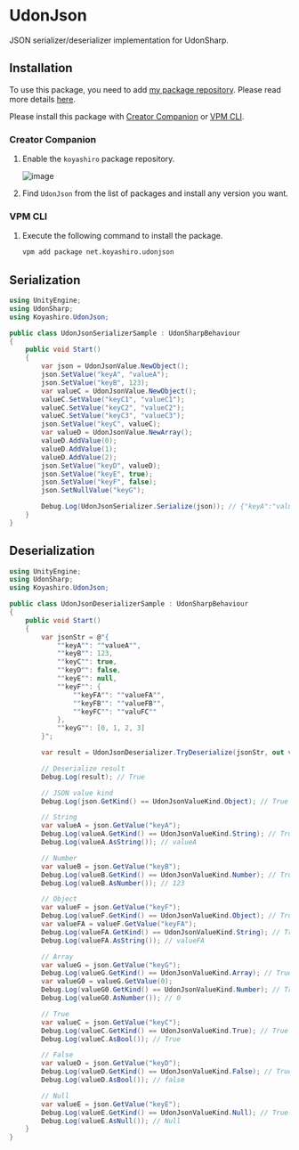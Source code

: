 # UdonJson

JSON serializer/deserializer implementation for UdonSharp.

## Installation

To use this package, you need to add [my package repository](https://github.com/koyashiro/vpm-repos).
Please read more details [here](https://github.com/koyashiro/vpm-repos#installation).

Please install this package with [Creator Companion](https://vcc.docs.vrchat.com/) or [VPM CLI](https://vcc.docs.vrchat.com/vpm/cli/).

### Creator Companion

1. Enable the `koyashiro` package repository.

   ![image](https://user-images.githubusercontent.com/6698252/230629434-048cde39-a0ec-4c53-bfe2-46bde2e6a57a.png)

2. Find `UdonJson` from the list of packages and install any version you want.

### VPM CLI

1. Execute the following command to install the package.

   ```sh
   vpm add package net.koyashiro.udonjson
   ```

## Serialization

```cs
using UnityEngine;
using UdonSharp;
using Koyashiro.UdonJson;

public class UdonJsonSerializerSample : UdonSharpBehaviour
{
    public void Start()
    {
        var json = UdonJsonValue.NewObject();
        json.SetValue("keyA", "valueA");
        json.SetValue("keyB", 123);
        var valueC = UdonJsonValue.NewObject();
        valueC.SetValue("keyC1", "valueC1");
        valueC.SetValue("keyC2", "valueC2");
        valueC.SetValue("keyC3", "valueC3");
        json.SetValue("keyC", valueC);
        var valueD = UdonJsonValue.NewArray();
        valueD.AddValue(0);
        valueD.AddValue(1);
        valueD.AddValue(2);
        json.SetValue("keyD", valueD);
        json.SetValue("keyE", true);
        json.SetValue("keyF", false);
        json.SetNullValue("keyG");

        Debug.Log(UdonJsonSerializer.Serialize(json)); // {"keyA":"valueA","keyB":123,"keyC":{"keyC1":"valueC1","keyC2":"valueC1","keyC3":"valueC2"},"keyD":[0,1,2],"keyE":true,"keyF":false,"keyG":null}}
    }
}
```

## Deserialization

```cs
using UnityEngine;
using UdonSharp;
using Koyashiro.UdonJson;

public class UdonJsonDeserializerSample : UdonSharpBehaviour
{
    public void Start()
    {
        var jsonStr = @"{
            ""keyA"": ""valueA"",
            ""keyB"": 123,
            ""keyC"": true,
            ""keyD"": false,
            ""keyE"": null,
            ""keyF"": {
                ""keyFA"": ""valueFA"",
                ""keyFB"": ""valueFB"",
                ""keyFC"": ""valuFC""
            },
            ""keyG"": [0, 1, 2, 3]
        }";

        var result = UdonJsonDeserializer.TryDeserialize(jsonStr, out var json);

        // Deserialize result
        Debug.Log(result); // True

        // JSON value kind
        Debug.Log(json.GetKind() == UdonJsonValueKind.Object); // True

        // String
        var valueA = json.GetValue("keyA");
        Debug.Log(valueA.GetKind() == UdonJsonValueKind.String); // True
        Debug.Log(valueA.AsString()); // valueA

        // Number
        var valueB = json.GetValue("keyB");
        Debug.Log(valueB.GetKind() == UdonJsonValueKind.Number); // True
        Debug.Log(valueB.AsNumber()); // 123

        // Object
        var valueF = json.GetValue("keyF");
        Debug.Log(valueF.GetKind() == UdonJsonValueKind.Object); // True
        var valueFA = valueF.GetValue("keyFA");
        Debug.Log(valueFA.GetKind() == UdonJsonValueKind.String); // True
        Debug.Log(valueFA.AsString()); // valueFA

        // Array
        var valueG = json.GetValue("keyG");
        Debug.Log(valueG.GetKind() == UdonJsonValueKind.Array); // True
        var valueG0 = valueG.GetValue(0);
        Debug.Log(valueG0.GetKind() == UdonJsonValueKind.Number); // True
        Debug.Log(valueG0.AsNumber()); // 0

        // True
        var valueC = json.GetValue("keyC");
        Debug.Log(valueC.GetKind() == UdonJsonValueKind.True); // True
        Debug.Log(valueC.AsBool()); // True

        // False
        var valueD = json.GetValue("keyD");
        Debug.Log(valueD.GetKind() == UdonJsonValueKind.False); // True
        Debug.Log(valueD.AsBool()); // false

        // Null
        var valueE = json.GetValue("keyE");
        Debug.Log(valueE.GetKind() == UdonJsonValueKind.Null); // True
        Debug.Log(valueE.AsNull()); // Null
    }
}
```
